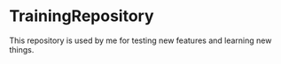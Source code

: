# TrainingRepository
This repository is used by me for testing new features and learning new things.
